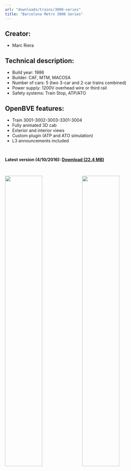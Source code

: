 ```yaml
---
url: "downloads/trains/3000-series"
title: "Barcelona Metro 3000 Series"
---
```

## Creator:

* Marc Riera

## Technical description:

* Build year: 1986
* Builder: CAF, MTM, MACOSA
* Number of cars: 5 (two 3-car and 2-car trains combined)
* Power supply: 1200V overhead wire or third rail
* Safety systems: Train Stop, ATP/ATO

## OpenBVE features:

* Train 3001-3002-3003-3301-3004
* Fully animated 3D cab
* Exterior and interior views
* Custom plugin (ATP and ATO simulation)
* L3 announcements included

&nbsp;

**Latest version (4/10/2016): <a href="https://github.com/MarcRiera/FCMB-3000/releases/download/v1.3/FCMB_3000_v1.3.obp">Download (22.4 MB)</a>**

&nbsp;

<a href="/images/trens/3000/1.png" target="_blank"><img style="float: left; width: 49.5%; margin-right: 0.5%; margin-bottom: 1em;" src="/images/trens/3000/1.png" /></a><a href="/images/trens/3000/2.png" target="_blank"><img style="float: right; width: 49.5%; margin-left: 0.5%; margin-bottom: 1em;" src="/images/trens/3000/2.png" /></a>
